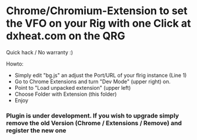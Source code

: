 # Chrome/Chromium-Extension to set the VFO on your Rig with one Click at dxheat.com on the QRG

Quick hack / No warranty :)

Howto:
* Simply edit "bg.js" an adjust the Port/URL of your flrig instance (Line 1)
* Go to Chrome Extensions and turn "Dev Mode" (upper right) on.
* Point to "Load unpacked extension" (upper left)
* Choose Folder with Extension (this folder)
* Enjoy

### Plugin is under development. If you wish to upgrade simply **remove** the old Version (Chrome / Extensions / Remove) and register the new one
